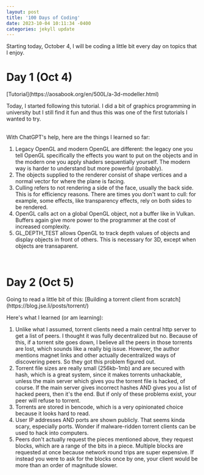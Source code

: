```yaml
---
layout: post
title: '100 Days of Coding'
date: 2023-10-04 10:11:34 -0400
categories: jekyll update
---
```


Starting today, October 4, I will be coding a little bit every day on topics that I enjoy.

<h1>Day 1 (Oct 4)</h1>
[Tutorial](https://aosabook.org/en/500L/a-3d-modeller.html)
<p>

Today, I started following this tutorial. I did a bit of graphics programming in university but I still find it fun and thus this was one of the first tutorials I wanted to try.
<br>

<br>
With ChatGPT's help, here are the things I learned so far: 
<ol>
  <li>Legacy OpenGL and modern OpenGL are different: the legacy one you tell OpenGL specifically the effects you want to put on the objects and in the modern one you apply shaders sequentially yourself. The modern way is harder to understand but more powerful (probably). </li>
  <li>The objects supplied to the renderer consist of shape vertices and a normal vector for where the plane is facing. </li>
  <li>Culling refers to not rendering a side of the face, usually the back side. This is for efficiency reasons. There are times you don't want to cull: for example, some effects, like transparency effects, rely on both sides to be rendered. </li>
  <li>OpenGL calls act on a global OpenGL object, not a buffer like in Vulkan. Buffers again give more power to the programmer at the cost of increased complexity. </li>
  <li>GL_DEPTH_TEST allows OpenGL to track depth values of objects and display objects in front of others. This is necessary for 3D, except when objects are transaparent. </li>

</ol> 
<br>
</p>

<h1>Day 2 (Oct 5)</h1>
Going to read a little bit of this: [Building a torrent client from scratch](https://blog.jse.li/posts/torrent/)
<p>
Here's what I learned (or am learning):
<ol>
    <li>Unlike what I assumed, torrent clients need a main central http server to get a list of peers. I thought it was fully decentralized but no. Because of this, if a torrent site goes down, I believe all the peers in those torrents are lost, which sounds like a really big issue. However, the author mentions magnet links and other actually decentralized ways of discovering peers. So they got this problem figured out. </li>
    <li>Torrent file sizes are really small (256kb-1mb) and are secured with hash, which is a great system, since it makes torrents unhackable, unless the main server which gives you the torrent file is hacked, of course. If the main server gives incorrect hashes AND gives you a list of hacked peers, then it's the end.  But if only of these problems exist, your peer will refuse to torrent.  </li>
    <li>Torrents are stored in bencode, which is a very opinionated choice because it looks hard to read. </li>
    <li>User IP addresses AND ports are shown publicly. That seems kinda scary, especially ports. Wonder if malware-ridden torrent clients can be used to hack into computers. </li>
    <li>Peers don't actually request the pieces mentioned above, they request blocks, which are a range of the bits in a piece. Multiple blocks are requested at once because network round trips are super expensive. If instead you were to ask for the blocks once by one, your client would be more than an order of magnitude slower. </li>

</ol>

<br>

<br>

<br>
</p>

<!---
<h1></h1>
<p>
<br><br>
<br><br>
</p>
-->
